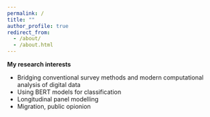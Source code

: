 ```yaml
---
permalink: /
title: ""
author_profile: true
redirect_from: 
  - /about/
  - /about.html
---
```


**My research interests** 
- Bridging conventional survey methods and modern computational analysis of digital data
- Using BERT models for classification
- Longitudinal panel modelling
- Migration, public opionion  
